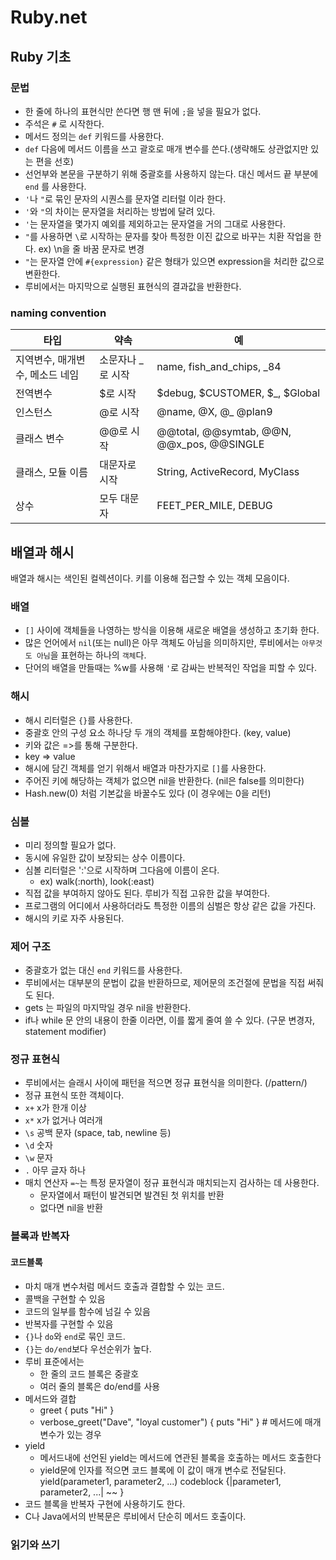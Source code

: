 # Ruby.net

## Ruby 기초
### 문법
- 한 줄에 하나의 표현식만 쓴다면 행 맨 뒤에 `;`을 넣을 필요가 없다.
- 주석은 `#` 로 시작한다.
- 메서드 정의는 `def` 키워드를 사용한다.
- `def` 다음에 메서드 이름을 쓰고 괄호로 매개 변수를 쓴다.(생략해도 상관없지만 있는 편을 선호)
- 선언부와 본문을 구분하기 위해 중괄호를 사용하지 않는다. 대신 메서드 끝 부분에 `end` 를 사용한다.
- `'`나 `"`로 묶인 문자의 시퀀스를 문자열 리터럴 이라 한다.
- `'`와 `"`의 차이는 문자열을 처리하는 방법에 달려 있다.
- `'`는 문자열을 몇가지 예외를 제외하고는 문자열을 거의 그대로 사용한다.
- `"`를 사용하면 `\`로 시작하는 문자를 찾아 특정한 이진 값으로 바꾸는 치환 작업을 한다. ex) \n을 줄 바꿈 문자로 변경
- `"`는 문자열 안에 `#{expression}` 같은 형태가 있으면 expression을 처리한 값으로 변환한다.
- 루비에서는 마지막으로 실행된 표현식의 결과값을 반환한다.

### naming convention
|타입|약속|예|
|---|---|---|
|지역변수, 매개변수, 메소드 네임|소문자나 _로 시작|name, fish_and_chips, _84|
|전역변수|$로 시작|$debug, $CUSTOMER, $_, $Global|
|인스턴스|@로 시작|@name, @X, @_ @plan9|
|클래스 변수|@@로 시작|@@total, @@symtab, @@N, @@x_pos, @@SINGLE|
|클래스, 모듈 이름|대문자로 시작|String, ActiveRecord, MyClass|
|상수|모두 대문자|FEET_PER_MILE, DEBUG|

## 배열과 해시
배열과 해시는 색인된 컬렉션이다. 키를 이용해 접근할 수 있는 객체 모음이다.

### 배열
- `[]` 사이에 객체들을 나영하는 방식을 이용해 새로운 배열을 생성하고 초기화 한다.
- 많은 언어에서 `nil`(또는 null)은 아무 객체도 아님을 의미하지만, 루비에서는 `아무것도 아님`을 표현하는 하나의 `객체`다.
- 단어의 배열을 만들때는 %w를 사용해 `'`로 감싸는 반복적인 작업을 피할 수 있다.

### 해시
- 해시 리터럴은 `{}`를 사용한다.
- 중괄호 안의 구성 요소 하나당 두 개의 객체를 포함해야한다. (key, value)
- 키와 값은 =>를 통해 구분한다.
- key => value
- 해시에 담긴 객체를 얻기 위해서 배열과 마찬가지로 `[]`를 사용한다.
- 주어진 키에 해당하는 객체가 없으면 nil을 반환한다. (nil은 false를 의미한다)
- Hash.new(0) 처럼 기본값을 바꿀수도 있다 (이 경우에는 0을 리턴)

### 심볼
- 미리 정의할 필요가 없다.
- 동시에 유일한 값이 보장되는 상수 이름이다.
- 심볼 리터럴은 ':'으로 시작하며 그다음에 이름이 온다.
  - ex) walk(:north), look(:east)
- 직접 값을 부여하지 않아도 된다. 루비가 직접 고유한 값을 부여한다.
- 프로그램의 어디에서 사용하더라도 특정한 이름의 심벌은 항상 같은 값을 가진다.
- 해시의 키로 자주 사용된다.

### 제어 구조
- 중괄호가 없는 대신 `end` 키워드를 사용한다.
- 루비에서는 대부분의 문법이 값을 반환하므로, 제어문의 조건절에 문법을 직접 써줘도 된다.
- gets 는 파일의 마지막일 경우 nil을 반환한다.
- if나 while 문 안의 내용이 한줄 이라면, 이를 짧게 줄여 쓸 수 있다. (구문 변경자, statement modifier)

### 정규 표현식
- 루비에서는 슬래시 사이에 패턴을 적으면 정규 표현식을 의미한다. (/pattern/)
- 정규 표현식 또한 객체이다.
- `x+` x가 한개 이상
- `x*` x가 없거나 여러개
- `\s` 공백 문자 (space, tab, newline 등)
- `\d` 숫자
- `\w` 문자
- `.` 아무 글자 하나
- 매치 연산자 `=~`는 특정 문자열이 정규 표현식과 매치되는지 검사하는 데 사용한다.
  - 문자열에서 패턴이 발견되면 발견된 첫 위치를 반환
  - 없다면 nil을 반환

### 블록과 반복자
#### 코드블록
- 마치 매개 변수처럼 메서드 호출과 결합할 수 있는 코드.
- 콜백을 구현할 수 있음
- 코드의 일부를 함수에 넘길 수 있음
- 반복자를 구현할 수 있음
- `{}`나 `do`와 `end`로 묶인 코드.
- `{}`는 `do/end`보다 우선순위가 높다.
- 루비 표준에서는
  - 한 줄의 코드 블록은 중괄호
  - 여러 줄의 블록은 do/end를 사용
- 메서드와 결합
  - greet { puts "Hi" }
  - verbose_greet("Dave", "loyal customer") { puts "Hi" } # 메서드에 매개변수가 있는 경우
- yield
  - 메서드내에 선언된 yield는 메서드에 연관된 블록을 호출하는 메서드 호출한다
  - yield문에 인자를 적으면 코드 블록에 이 값이 매개 변수로 전달된다. yield(parameter1, parameter2, ...) codeblock {|parameter1, parameter2, ...| ~~ }
- 코드 블록을 반복자 구현에 사용하기도 한다.
- C나 Java에서의 반복문은 루비에서 단순히 메서드 호출이다.

### 읽기와 쓰기
